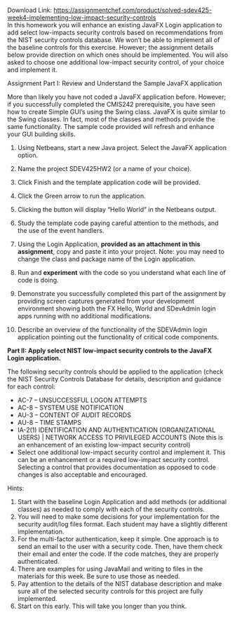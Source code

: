 Download Link: https://assignmentchef.com/product/solved-sdev425-week4-implementing-low-impact-security-controls
<br>
In this homework you will enhance an existing JavaFX Login application to add select low-impacts security controls based on recommendations from the NIST security controls database. We won’t be able to implement all of the baseline controls for this exercise. However; the assignment details below provide direction on which ones should be implemented. You will also asked to choose one additional low-impact security control, of your choice and implement it.

Assignment Part I: Review and Understand the Sample JavaFX application

More than likely you have not coded a JavaFX application before. However; if you successfully completed the CMIS242 prerequisite, you have seen how to create Simple GUI’s using the Swing class. JavaFX is quite similar to the Swing classes. In fact, most of the classes and methods provide the same functionality. The sample code provided will refresh and enhance your GUI building skills.

<ol>

 <li>Using Netbeans, start a new Java project. Select the JavaFX application option.</li>

</ol>










<ol start="2">

 <li>Name the project SDEV425HW2 (or a name of your choice).</li>

</ol>







<ol start="3">

 <li>Click Finish and the template application code will be provided.</li>

</ol>













<ol start="4">

 <li>Click the Green arrow to run the application.</li>

</ol>










<ol start="5">

 <li>Clicking the button will display “Hello World” in the Netbeans output.</li>

</ol>




<ol start="6">

 <li>Study the template code paying careful attention to the methods, and the use of the event handlers.</li>

</ol>




<ol start="7">

 <li>Using the Login Application, <strong>provided as an attachment in this assignment</strong>, copy and paste it into your project. Note: you may need to change the class and package name of the Login application.</li>

</ol>




<ol start="8">

 <li>Run and <strong>experiment</strong> with the code so you understand what each line of code is doing.</li>

</ol>




<ol start="9">

 <li>Demonstrate you successfully completed this part of the assignment by providing screen captures generated from your development environment showing both the FX Hello, World and SDevAdmin login apps running with no additional modifications.</li>

</ol>




<ol start="10">

 <li>Describe an overview of the functionality of the SDEVAdmin login application pointing out the functionality of critical code components.</li>

</ol>

<strong>Part II: Apply select NIST low-impact security controls to the JavaFX Login application. </strong>




The following security controls should be applied to the application (check the NIST Security Controls Database for details, description and guidance for each control:

<ul>

 <li>AC-7 – UNSUCCESSFUL LOGON ATTEMPTS</li>

 <li>AC-8 – SYSTEM USE NOTIFICATION</li>

 <li>AU-3 – CONTENT OF AUDIT RECORDS</li>

 <li>AU-8 – TIME STAMPS</li>

 <li>IA-2(1) IDENTIFICATION AND AUTHENTICATION (ORGANIZATIONAL USERS) | NETWORK ACCESS TO PRIVILEGED ACCOUNTS (Note this is an enhancement of an existing low-impact security control)</li>

 <li>Select one additional low-impact security control and implement it. This can be an enhancement or a required low-impact security control. Selecting a control that provides documentation as opposed to code changes is also acceptable and encouraged.</li>

</ul>

Hints:

<ol>

 <li>Start with the baseline Login Application and add methods (or additional classes) as needed to comply with each of the security controls.</li>

 <li>You will need to make some decisions for your implementation for the security audit/log files format. Each student may have a slightly different implementation.</li>

 <li>For the multi-factor authentication, keep it simple. One approach is to send an email to the user with a security code. Then, have them check their email and enter the code. If the code matches, they are properly authenticated.</li>

 <li>There are examples for using JavaMail and writing to files in the materials for this week. Be sure to use those as needed.</li>

 <li>Pay attention to the details of the NIST database description and make sure all of the selected security controls for this project are fully implemented.</li>

 <li>Start on this early. This will take you longer than you think.</li>

</ol>